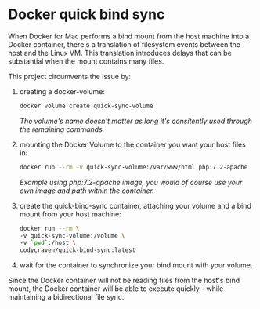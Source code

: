 # Docker quick bind sync

When Docker for Mac performs a bind mount from the host machine into a Docker container, there's a translation of filesystem events between the host and the Linux VM. This translation introduces delays that can be substantial when the mount contains many files.

This project circumvents the issue by:

1. creating a docker-volume:

    ```bash
    docker volume create quick-sync-volume
    ```

    _The volume's name doesn't matter as long it's consitently used through the remaining commands._

1. mounting the Docker Volume to the container you want your host files in:

    ```bash
    docker run --rm -v quick-sync-volume:/var/www/html php:7.2-apache
    ```

    _Example using php:7.2-apache image, you would of course use your own image and path within the container._

1. create the quick-bind-sync container, attaching your volume and a bind mount from your host machine:

    ```bash
    docker run --rm \
    -v quick-sync-volume:/volume \
    -v `pwd`:/host \
    codycraven/quick-bind-sync:latest
    ```

1. wait for the container to synchronize your bind mount with your volume.

Since the Docker container will not be reading files from the host's bind mount, the Docker container will be able to execute quickly - while maintaining a bidirectional file sync.
